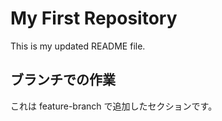 # My First Repository

This is my updated README file.

## ブランチでの作業
これは feature-branch で追加したセクションです。
